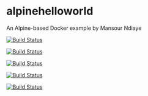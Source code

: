 # alpinehelloworld
An Alpine-based Docker example by Mansour Ndiaye

[![Build Status](http://my-jenkins-env.loca.lt/buildStatus/icon?job=alpinehelloworld)](http://my-jenkins-env.loca.lt/job/alpinehelloworld/)

[![Build Status](http://my-jenkins-env.loca.lt/buildStatus/icon?job=alpinehelloworld)](http://my-jenkins-env.loca.lt/job/alpinehelloworld/)

[![Build Status](http://my-jenkins-env.loca.lt/job/alpinehelloworld/badge/icon)](http://my-jenkins-env.loca.lt/job/alpinehelloworld/)

[![Build Status](http://127.0.0.1:8080/job/alpinehelloworld/badge/icon)](http://127.0.0.1:8080/job/alpinehelloworld/)

[![Build Status](http://127.0.0.1:8080/buildStatus/icon?job=alpinehelloworld)](http://127.0.0.1:8080/job/alpinehelloworld/)

